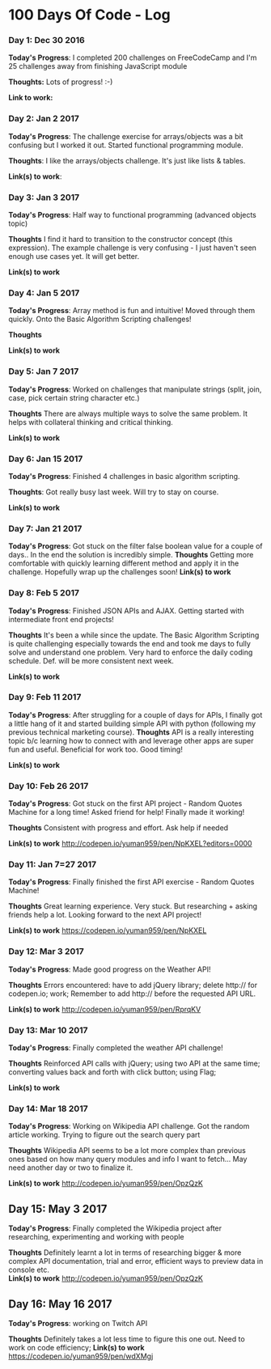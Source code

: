 # 100 Days Of Code - Log

### Day 1: Dec 30 2016

**Today's Progress**: I completed 200 challenges on FreeCodeCamp and I'm 25 challenges away from finishing JavaScript module

**Thoughts:** Lots of progress! :-)

**Link to work:**

### Day 2: Jan 2 2017

**Today's Progress**: The challenge exercise for arrays/objects was a bit confusing but I worked it out. Started functional programming module.

**Thoughts**: I like the arrays/objects challenge. It's just like lists & tables.

**Link(s) to work**:


### Day 3: Jan 3 2017

**Today's Progress**: Half way to functional programming (advanced objects topic)

**Thoughts** I find it hard to transition to the constructor concept (this expression). The example challenge is very confusing - I just haven't seen enough use cases yet. It will get better.

**Link(s) to work**

### Day 4: Jan 5 2017

**Today's Progress**: Array method is fun and intuitive! Moved through them quickly. Onto the Basic Algorithm Scripting challenges!

**Thoughts**

**Link(s) to work**

### Day 5: Jan 7 2017

**Today's Progress**: Worked on challenges that manipulate strings (split, join, case, pick certain string character etc.)

**Thoughts** There are always multiple ways to solve the same problem. It helps with collateral thinking and critical thinking.

**Link(s) to work**

### Day 6: Jan 15 2017

**Today's Progress**: Finished 4 challenges in basic algorithm scripting.

**Thoughts**: Got really busy last week. Will try to stay on course.

**Link(s) to work**

### Day 7: Jan 21 2017

**Today's Progress**: Got stuck on the filter false boolean value for a couple of days.. In the end the solution is incredibly simple.
**Thoughts**
Getting more comfortable with quickly learning different method and apply it in the challenge. Hopefully wrap up the challenges soon!
**Link(s) to work**

### Day 8: Feb 5 2017

**Today's Progress**: Finished JSON APIs and AJAX. Getting started with intermediate front end projects!

**Thoughts** It's been a while since the update. The Basic Algorithm Scripting is quite challenging especially towards the end and took me days to fully solve and understand one problem. Very hard to enforce the daily coding schedule. Def. will be more consistent next week.

**Link(s) to work**

### Day 9: Feb 11 2017

**Today's Progress**: After struggling for a couple of days for APIs, I finally got a little hang of it and started building simple API with python (following my previous technical marketing course).
**Thoughts**  API is a really interesting topic b/c learning how to connect with and leverage other apps are super fun and useful. Beneficial for work too. Good timing!

**Link(s) to work**

### Day 10: Feb 26 2017

**Today's Progress**: Got stuck on the first API project - Random Quotes Machine for a long time! Asked friend for help! Finally made it working!

**Thoughts**  Consistent with progress and effort. Ask help if needed

**Link(s) to work** http://codepen.io/yuman959/pen/NpKXEL?editors=0000

### Day 11: Jan 7=27 2017

**Today's Progress**: Finally finished the first API exercise - Random Quotes Machine!

**Thoughts**  Great learning experience. Very stuck. But researching + asking friends help a lot. Looking forward to the next API project!

**Link(s) to work** https://codepen.io/yuman959/pen/NpKXEL

### Day 12: Mar 3 2017

**Today's Progress**: Made good progress on the Weather API!

**Thoughts**  Errors encountered: have to add jQuery library; delete http:// for codepen.io; work; Remember to add http:// before the requested API URL.

**Link(s) to work** http://codepen.io/yuman959/pen/RprqKV


### Day 13: Mar 10 2017

**Today's Progress**: Finally completed the weather API challenge!

**Thoughts**  Reinforced API calls with jQuery; using two API at the same time; converting values back and forth with click button; using Flag;

**Link(s) to work**
### Day 14: Mar 18 2017

**Today's Progress**: Working on Wikipedia API challenge. Got the random article working. Trying to figure out the search query part

**Thoughts**  Wikipedia API seems to be a lot more complex than previous ones based on how many query modules and info I want to fetch... May need another day or two to finalize it.

**Link(s) to work** http://codepen.io/yuman959/pen/OpzQzK

## Day 15: May 3 2017

**Today's Progress**: Finally completed the Wikipedia project after researching, experimenting and working with people

**Thoughts**  Definitely learnt a lot in terms of researching bigger & more complex API documentation, trial and error, efficient ways to preview data in console etc.  
**Link(s) to work** http://codepen.io/yuman959/pen/OpzQzK


## Day 16: May 16 2017

**Today's Progress**: working on Twitch API

**Thoughts**  Definitely takes a lot less time to figure this one out. Need to work on code efficiency;
**Link(s) to work** https://codepen.io/yuman959/pen/wdXMgj
